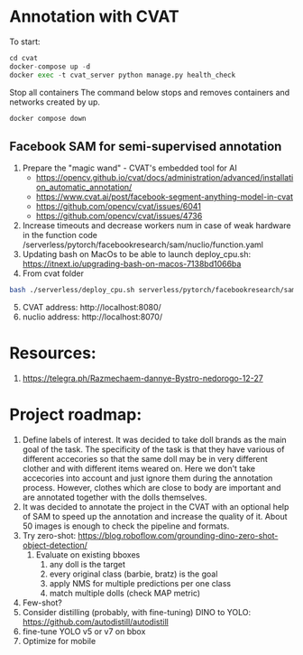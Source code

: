 # Annotation with CVAT
To start:
```python
cd cvat
docker-compose up -d
docker exec -t cvat_server python manage.py health_check
```

Stop all containers
The command below stops and removes containers and networks created by up.
```python
docker compose down
```

## Facebook SAM for semi-supervised annotation
1. Prepare the "magic wand" - CVAT's embedded tool for AI
    * https://opencv.github.io/cvat/docs/administration/advanced/installation_automatic_annotation/
    * https://www.cvat.ai/post/facebook-segment-anything-model-in-cvat
    * https://github.com/opencv/cvat/issues/6041
    * https://github.com/opencv/cvat/issues/4736
2. Increase timeouts and decrease workers num in case of weak hardware in the function code /serverless/pytorch/facebookresearch/sam/nuclio/function.yaml
3. Updating bash on MacOs to be able to launch deploy_cpu.sh: https://itnext.io/upgrading-bash-on-macos-7138bd1066ba
4. From cvat folder
```sh
bash ./serverless/deploy_cpu.sh serverless/pytorch/facebookresearch/sam/nuclio/
```
5. CVAT address: http://localhost:8080/
6. nuclio address: http://localhost:8070/

# Resources:
1. https://telegra.ph/Razmechaem-dannye-Bystro-nedorogo-12-27

# Project roadmap:
1. Define labels of interest. It was decided to take doll brands as the main goal of  the task. The specificity of the task is that they have various of different accecories so that the same doll may be in very different clother and with different items weared on. Here we don't take accecories into account and just ignore them during the annotation process. However, clothes which are close to body are important and are annotated together with the dolls themselves.
2. It was decided to annotate the project in the CVAT with an optional help of SAM to speed up the annotation and increase the quality of it. About 50 images is enough to check the pipeline and formats.
3. Try zero-shot: https://blog.roboflow.com/grounding-dino-zero-shot-object-detection/
    1. Evaluate on existing bboxes
        1. any doll is the target
        2. every original class (barbie, bratz) is the goal
        3. apply NMS for multiple predictions per one class
        4. match multiple dolls (check MAP metric)
4. Few-shot?
5. Consider distilling (probably, with fine-tuning) DINO to YOLO: https://github.com/autodistill/autodistill
6. fine-tune YOLO v5 or v7 on bbox
7. Optimize for mobile
